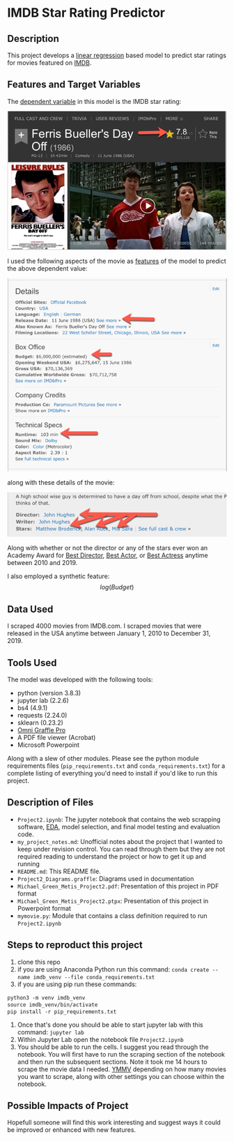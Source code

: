 # IMDB Star Rating Predictor

## Description

This project develops a [linear regression](https://en.wikipedia.org/wiki/Linear_regression) based model to predict star ratings for movies featured on [IMDB](imdb.com).



## Features and Target Variables

The [dependent variable](https://en.wikipedia.org/wiki/Dependent_and_independent_variables) in this model is the IMDB star rating:

![Example Star Rating](./ferris_stars.jpg)

I used the following aspects of the movie as [features](https://en.wikipedia.org/wiki/Feature_(machine_learning)) of the model to predict the above dependent value:

![some details](./ferris_details.jpg)

along with these details of the movie:

![more details](./director_staring_cast.jpg)

Along with whether or not the director or any of the stars ever won an Academy Award for [Best Director](https://en.wikipedia.org/wiki/Academy_Award_for_Best_Director), [Best Actor](https://en.wikipedia.org/wiki/Academy_Award_for_Best_Actor), or [Best Actress](https://en.wikipedia.org/wiki/Academy_Award_for_Best_Actress) anytime between 2010 and 2019.

I also employed a synthetic feature: $$log(Budget)$$

## Data Used

I scraped 4000 movies from IMDB.com. I scraped movies that were released in the USA anytime between January 1, 2010 to December 31, 2019.

## Tools Used

The model was developed with the following tools:

* python (version 3.8.3)
* jupyter lab (2.2.6)
* bs4 (4.9.1)
* requests (2.24.0)
* sklearn (0.23.2)
* [Omni Graffle Pro](https://www.omnigroup.com/omnigraffle)
* A PDF file viewer (Acrobat)
* Microsoft Powerpoint


Along with a slew of other modules. Please see the python module requirements files (`pip_requirements.txt` and `conda_requirements.txt`) for a complete listing of everything you'd need to install if you'd like to run this project.

## Description of Files

* `Project2.ipynb`: The jupyter notebook that contains the web scrapping software, [EDA](https://en.wikipedia.org/wiki/Exploratory_data_analysis), model selection, and final model testing and evaluation code.
* `my_project_notes.md`: Unofficial notes about the project that I wanted to keep under revision control. You can read through them but they are not required reading to understand the project or how to get it up and running
* `README.md`: This README file.
* `Project2_Diagrams.graffle`: Diagrams used in documentation
* `Michael_Green_Metis_Project2.pdf`: Presentation of this project in PDF format
* `Michael_Green_Metis_Project2.ptpx`: Presentation of this project in Powerpoint format
* `mymovie.py`: Module that contains a class definition required to run `Project2.ipynb`

## Steps to reproduct this project

1. clone this repo
1. if you are using Anaconda Python run this command: `conda create --name imdb_venv --file conda_requirements.txt`
1. if you are using pip run these commands:
```
python3 -m venv imdb_venv 
source imdb_venv/bin/activate
pip install -r pip_requirements.txt
``` 
1. Once that's done you should be able to start jupyter lab with this command: `jupyter lab`
1. Within Jupyter Lab open the notebook file `Project2.ipynb`
1. You should be able to run the cells. I suggest you read through the notebook. You will first have to run the scraping section of the notebook and then run the subsequent sections. Note it took me 14 hours to scrape the movie data I needed. [YMMV](https://www.allacronyms.com/YMMV/Your_Mileage_May_Vary) depending on how many movies you want to scrape, along with other settings you can choose within the notebook.




## Possible Impacts of Project

Hopefull someone will find this work interesting and suggest ways it could be improved or enhanced with new features.